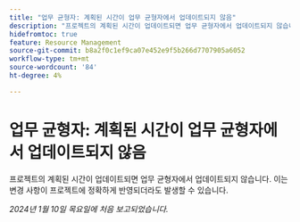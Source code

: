 ```yaml
---
title: "업무 균형자: 계획된 시간이 업무 균형자에서 업데이트되지 않음"
description: "프로젝트의 계획된 시간이 업데이트되면 업무 균형자에서 업데이트되지 않습니다. 이는 변경 사항이 프로젝트에 정확하게 반영되더라도 발생할 수 있습니다."
hidefromtoc: true
feature: Resource Management
source-git-commit: b8a2f0c1ef9ca07e452e9f5b266d7707905a6052
workflow-type: tm+mt
source-wordcount: '84'
ht-degree: 4%

---
```



# 업무 균형자: 계획된 시간이 업무 균형자에서 업데이트되지 않음

프로젝트의 계획된 시간이 업데이트되면 업무 균형자에서 업데이트되지 않습니다. 이는 변경 사항이 프로젝트에 정확하게 반영되더라도 발생할 수 있습니다.

_2024년 1월 10일 목요일에 처음 보고되었습니다._
